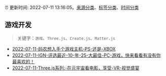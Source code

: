 :alarm_clock: 更新时间: 2022-07-11 13:16:05。[来源分类](../README.md)、[标签分类](../TAGS.md)、[时间分类](../TIMELINE.md)

## 游戏开发


> 关键字：`游戏`、`Three.js`、`Create.js`、`Matter.js`



- [2022-07-11-码农想入手个游戏主机-PS-还是-XBOX](https://www.v2ex.com/t/865505) 
- [2022-07-11-IGN-评选最近-10-年-25-大最佳-PC-游戏，快来看看有没有你最喜欢的！](https://www.v2ex.com/t/865475) 
- [2022-07-11-Three.js系列:-在元宇宙看电影，享受-VR-视觉盛宴](https://toutiao.io/k/gsrdl2c) 